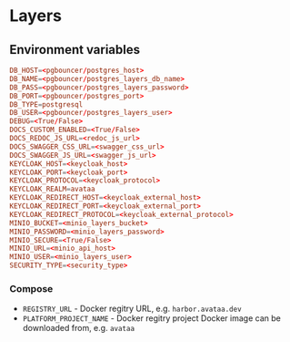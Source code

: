 # Layers

## Environment variables

```toml
DB_HOST=<pgbouncer/postgres_host>
DB_NAME=<pgbouncer/postgres_layers_db_name>
DB_PASS=<pgbouncer/postgres_layers_password>
DB_PORT=<pgbouncer/postgres_port>
DB_TYPE=postgresql
DB_USER=<pgbouncer/postgres_layers_user>
DEBUG=<True/False>
DOCS_CUSTOM_ENABLED=<True/False>
DOCS_REDOC_JS_URL=<redoc_js_url>
DOCS_SWAGGER_CSS_URL=<swagger_css_url>
DOCS_SWAGGER_JS_URL=<swagger_js_url>
KEYCLOAK_HOST=<keycloak_host>
KEYCLOAK_PORT=<keycloak_port>
KEYCLOAK_PROTOCOL=<keycloak_protocol>
KEYCLOAK_REALM=avataa
KEYCLOAK_REDIRECT_HOST=<keycloak_external_host>
KEYCLOAK_REDIRECT_PORT=<keycloak_external_port>
KEYCLOAK_REDIRECT_PROTOCOL=<keycloak_external_protocol>
MINIO_BUCKET=<minio_layers_bucket>
MINIO_PASSWORD=<minio_layers_password>
MINIO_SECURE=<True/False>
MINIO_URL=<minio_api_host>
MINIO_USER=<minio_layers_user>
SECURITY_TYPE=<security_type>
```

### Compose

- `REGISTRY_URL` - Docker regitry URL, e.g. `harbor.avataa.dev`
- `PLATFORM_PROJECT_NAME` - Docker regitry project Docker image can be downloaded from, e.g. `avataa`